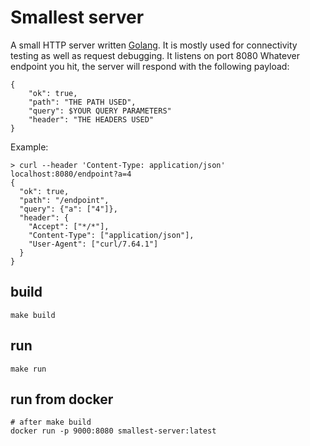 # Smallest server

A small HTTP server written [Golang](https://golang.org/).
It is mostly used for connectivity testing as well as request debugging.
It listens on port 8080
Whatever endpoint you hit, the server will respond with the following payload:

```
{
    "ok": true,
    "path": "THE PATH USED",
    "query": $YOUR QUERY PARAMETERS"
    "header": "THE HEADERS USED"
}
```

Example:

```
> curl --header 'Content-Type: application/json' localhost:8080/endpoint?a=4
{
  "ok": true,
  "path": "/endpoint",
  "query": {"a": ["4"]},
  "header": {
    "Accept": ["*/*"],
    "Content-Type": ["application/json"],
    "User-Agent": ["curl/7.64.1"]
  }
}

```

## build

    make build

## run

    make run

## run from docker

    # after make build
    docker run -p 9000:8080 smallest-server:latest
